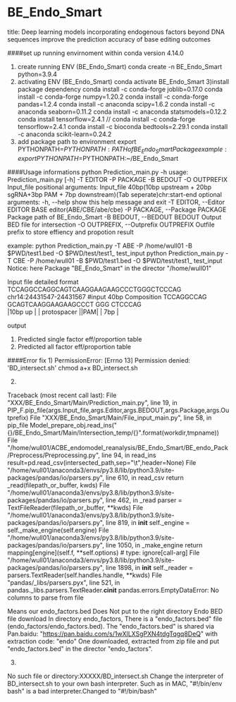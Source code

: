 # BE_Endo_Smart
title: Deep learning models incorporating endogenous factors beyond DNA sequences improve the prediction accuracy of base editing outcomes

####set up running envirnoment within conda version 4.14.0
1) create running ENV (BE_Endo_Smart)
conda create -n BE_Endo_Smart python=3.9.4
2) activating ENV (BE_Endo_Smart)
conda activate BE_Endo_Smart
3)install package dependency
conda install -c conda-forge joblib=0.17.0
conda install -c conda-forge numpy=1.20.2
conda install -c conda-forge pandas=1.2.4
conda install -c anaconda scipy=1.6.2
conda install -c anaconda seaborn=0.11.2
conda install -c anaconda statsmodels=0.12.2
conda install tensorflow=2.4.1 // conda install -c conda-forge tensorflow=2.4.1
conda install -c bioconda bedtools=2.29.1
conda install -c anaconda scikit-learn=0.24.2
4) add package path to environment
export PYTHONPATH=$PYTHONPATH:{PATH of BE_Endo_Smart Package}
example: export PYTHONPATH=$PYTHONPATH:~/BE_Endo_Smart

####Usage informations
python Prediction_main.py -h
usage: Prediction_main.py [-h] -T EDITOR -P PACKAGE -B BEDOUT -O OUTPREFIX Input_file
positional arguments:
  Input_file            40bp(10bp upstream + 20bp sgRNA+3bp PAM + 7bp downstream)(Tab seperate)chr:start-end
optional arguments:
  -h, --help            show this help message and exit
  -T EDITOR, --Editor EDITOR
                        BASE editor(ABE/CBE/abe/cbe)
  -P PACKAGE, --Package PACKAGE
                        Package path of BE_Endo_Smart
  -B BEDOUT, --BEDOUT BEDOUT
                        Output BED file for intersection
  -O OUTPREFIX, --Outprefix OUTPREFIX
                        Outfile prefix to store effiency and propotion result

example: 
python Prediction_main.py -T ABE -P /home/wull01 -B $PWD/test1.bed -O $PWD/test/test1_ test_input
python Prediction_main.py -T CBE -P /home/wull01 -B $PWD/test1.bed -O $PWD/test/test1_ test_input
Notice: here Package "BE_Endo_Smart" in the director "/home/wull01"

Input file detailed format 
TCCAGGCCAGGCAGTCAAGGAAGAAGCCCTGGGCTCCCAG        chr14:24431547-24431567
#input 40bp Composition
TCCAGGCCAG GCAGTCAAGGAAGAAGCCCT GGG  CTCCCAG        
|10bp up | |    protospacer   ||PAM| | 7bp |      


output

1) Predicted single factor eff/proportion table
2) Predicted all factor eff/proportion table

####Error fix
1)
PermissionError: [Errno 13] Permission denied: 'BD_intersect.sh'
chmod a+x BD_intersect.sh

2)
Traceback (most recent call last):
  File "XXX/BE_Endo_Smart/Main/Prediction_main.py", line 19, in <module>
    PIP_F.pip_file(args.Input_file,args.Editor,args.BEDOUT,args.Package,args.Outprefix)
  File "XXX/BE_Endo_Smart/Main/File_input_main.py", line 58, in pip_file
    Model_prepare_obj.read_ins("{}/BE_Endo_Smart/Main/Intersection_temp/{}".format(workdir,tmpname))
  File "/home/wull01/ACBE_endomodel_reanalysis/BE_Endo_Smart/BE_endo_Pack/Preprocess/Preprocessing.py", line 94, in read_ins
    result=pd.read_csv(intersected_path,sep="\t",header=None)
  File "/home/wull01/anaconda3/envs/py3.8/lib/python3.9/site-packages/pandas/io/parsers.py", line 610, in read_csv
    return _read(filepath_or_buffer, kwds)
  File "/home/wull01/anaconda3/envs/py3.8/lib/python3.9/site-packages/pandas/io/parsers.py", line 462, in _read
    parser = TextFileReader(filepath_or_buffer, **kwds)
  File "/home/wull01/anaconda3/envs/py3.8/lib/python3.9/site-packages/pandas/io/parsers.py", line 819, in __init__
    self._engine = self._make_engine(self.engine)
  File "/home/wull01/anaconda3/envs/py3.8/lib/python3.9/site-packages/pandas/io/parsers.py", line 1050, in _make_engine
    return mapping[engine](self.f, **self.options)  # type: ignore[call-arg]
  File "/home/wull01/anaconda3/envs/py3.8/lib/python3.9/site-packages/pandas/io/parsers.py", line 1898, in __init__
    self._reader = parsers.TextReader(self.handles.handle, **kwds)
  File "pandas/_libs/parsers.pyx", line 521, in pandas._libs.parsers.TextReader.__cinit__
pandas.errors.EmptyDataError: No columns to parse from file

Means our endo_factors.bed Does Not put to the right directory
Endo BED file download
In directory endo_factors, There is a "endo_factors.bed" file (endo_factors/endo_factors.bed).
The "endo_factors.bed" is shared via Pan.baidu: "https://pan.baidu.com/s/1wXlLXSgPXN4tdgTqgq8DeQ" with extraction code: "endo"
One downloaded, extracted from zip file and put "endo_factors.bed" in the director "endo_factors".

3)
No such file or directory:XXXXX/BD_intersect.sh 
Change the interpreter of BD_intersect.sh to your own bash interpreter. Such as in MAC, "#!/bin/env bash" is a bad interpreter.Changed to "#!/bin/bash"
